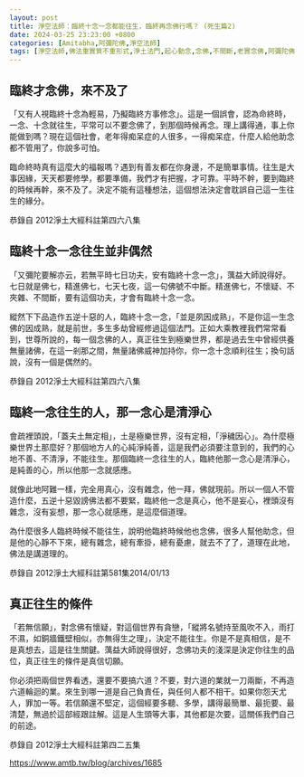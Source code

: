 ```yaml
---
layout: post
title: 淨空法師：臨終十念一念都能往生，臨終再念佛行嗎？ (死生篇2)
date: 2024-03-25 23:23:00 +0800
categories: [Amitabha,阿彌陀佛,淨空法師]
tags: [淨空法師,佛法重實質不重形式,淨土法門,起心動念,念佛,不間斷,老實念佛,阿彌陀佛經,阿彌陀佛,西方極樂世界,蓮花,佛力加持,帶業往生,信願持名,臨終十念一念]
---
```


## 臨終才念佛，來不及了

「又有人視臨終十念為輕易，乃擬臨終方事修念」。這是一個誤會，認為命終時，一念、十念就往生，平常可以不要念佛了，到那個時候再念。理上講得通，事上你能做到嗎？現在這個社會，老年得痴呆症的人很多，一得痴呆症，什麼人給他助念都不管用了，你說多可怕。

臨命終時真有這麼大的福報嗎？遇到有善友都在你身邊，不是簡單事情。往生是大事因緣，天天都要修學，都要準備，我們才有把握，才可靠。平時不幹，要到臨終的時候再幹，來不及了。決定不能有這種想法，這個想法決定會耽誤自己這一生往生的緣分。

恭錄自 2012淨土大經科註第四六八集

## 臨終十念一念往生並非偶然

「又彌陀要解亦云，若無平時七日功夫，安有臨終十念一念」，蕅益大師說得好。七日就是佛七，精進佛七，七天七夜，這一句佛號不中斷。精進佛七，不懷疑、不夾雜、不間斷，要有這個功夫，才會有臨終十念一念。

縱然下下品造作五逆十惡的人，臨終十念一念，「並是夙因成熟」，不是你這一生念佛的因成熟，就是前世，多生多劫曾經修過這個法門。正如大乘教裡我們常常看到，世尊所說的，每一個念佛的人，真正往生到極樂世界，都是過去生中曾經供養無量諸佛，在這一剎那之間，無量諸佛威神加持你，你一念十念順利往生；換句話說，沒有一個是偶然的。

恭錄自 2012淨土大經科註第四六八集

## 臨終一念往生的人，那一念心是清淨心

會疏裡頭說，「蓋夫土無定相」，土是極樂世界，沒有定相，「淨穢因心」。為什麼極樂世界土那麼好？那個地方人的心純淨純善，這是我們必須要注意到的，我們的心地不善、不清淨，不能往生。那個臨終一念往生的人，臨終他那一念心是清淨心，是純善的心，所以他那一念就感應。

就像此地阿難一樣，完全用真心，沒有雜念，他一拜，佛就現前。所以一個人不管造什麼，五逆十惡毀謗佛法都不要緊，臨終他一念是真心，他不是妄心，裡頭沒有雜念，沒有妄想，那一念心就感應，是這麼個道理。

為什麼很多人臨終時候不能往生，說明他臨終時候他也念佛，很多人幫他助念，但是他的心靜不下來，總有雜念，總有牽掛，總有憂慮，就去不了了，道理在此地，佛法是講道理的。

恭錄自 2012淨土大經科註第581集2014/01/13

## 真正往生的條件

「若無信願」，對念佛有懷疑，對這個世界有貪戀，「縱將名號持至風吹不入，雨打不濕，如銅牆鐵壁相似，亦無得生之理」，決定不能往生。你是不是真相信，是不是真想去，這是往生關鍵。蕅益大師說得很好，念佛功夫的淺深是決定你往生的品位，真正往生的條件是真信切願。

你必須把兩個世界看透，還要不要搞六道？不要，對六道的業就一刀兩斷，不再造六道輪迴的業。來生到哪一道是自己負責任，與任何人都不相干。如果你怨天尤人，罪加一等。若信願還不堅定，這個經要多聽、多學，講得最簡單、最扼要、最清楚，無過於這部經跟註解。這是人生頭等大事，其他都是次要，這關係我們自己的前途。

恭錄自 2012淨土大經科註第四二五集

<https://www.amtb.tw/blog/archives/1685>